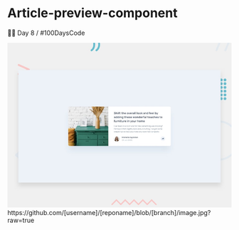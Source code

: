 # Article-preview-component
👨‍💻 Day 8 / #100DaysCode

<img src="https://github.com/SadeghRastgoo/Article-preview-component/blob/2c3d60cd7b28c334492867fc565c27c3e836952b/design/desktop-preview.jpg" alt="cover"/>
https://github.com/[username]/[reponame]/blob/[branch]/image.jpg?raw=true
